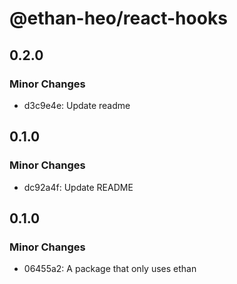 # @ethan-heo/react-hooks

## 0.2.0

### Minor Changes

-   d3c9e4e: Update readme

## 0.1.0

### Minor Changes

-   dc92a4f: Update README

## 0.1.0

### Minor Changes

-   06455a2: A package that only uses ethan
